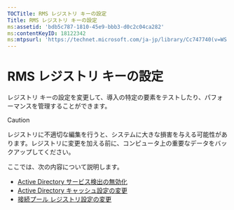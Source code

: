 ```yaml
---
TOCTitle: RMS レジストリ キーの設定
Title: RMS レジストリ キーの設定
ms:assetid: 'bdb5c787-1810-45e9-bbb3-d0c2c04ca282'
ms:contentKeyID: 18122342
ms:mtpsurl: 'https://technet.microsoft.com/ja-jp/library/Cc747740(v=WS.10)'
---
```


RMS レジストリ キーの設定
=========================

レジストリ キーの設定を変更して、導入の特定の要素をテストしたり、パフォーマンスを管理することができます。

> [!Caution]  
> レジストリに不適切な編集を行うと、システムに大きな損害を与える可能性があります。レジストリに変更を加える前に、コンピュータ上の重要なデータをバックアップしてください。

ここでは、次の内容について説明します。

-   [Active Directory サービス検出の無効化](https://technet.microsoft.com/9d97e7fb-5b05-4853-ad7b-6cc82b9729f0)
-   [Active Directory キャッシュ設定の変更](https://technet.microsoft.com/8789a7a5-2065-4fae-9104-e0a70f1f2fb6)
-   [接続プール レジストリ設定の変更](https://technet.microsoft.com/c61d91db-a1ad-4ca5-a492-015da629afbc)




